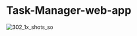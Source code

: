 # Task-Manager-web-app

![302_1x_shots_so](https://github.com/user-attachments/assets/8af5651c-0f34-4942-aa3d-ec20c074a1da)
